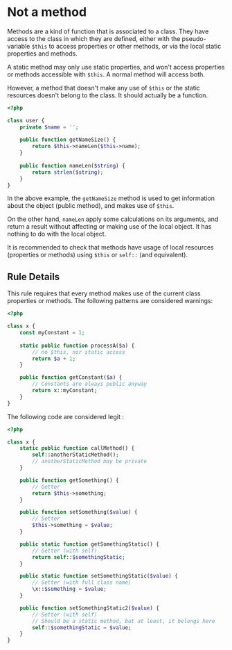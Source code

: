 <!-- Good Practices -->
# Not a method

Methods are a kind of function that is associated to a class. They have access to the class in which they are defined, either with the pseudo-variable `$this` to access properties or other methods, or via the local static properties and methods. 

A static method may only use static properties, and won't access properties or methods accessible with `$this`. A normal method will access both. 

However, a method that doesn't make any use of `$this` or the static resources doesn't belong to the class. It should actually be a function. 

```php
<?php

class user {
	private $name = '';
	
	public function getNameSize() {
		return $this->nameLen($this->name);
	}
	
	public function nameLen($string) {
		return strlen($string);
	}
}

```

In the above example, the `getNameSize` method is used to get information about the object (public method), and makes use of `$this`.

On the other hand, `nameLen` apply some calculations on its arguments, and return a result without affecting or making use of the local object. It has nothing to do with the local object. 

It is recommended to check that methods have usage of local resources (properties or methods) using `$this` or `self::` (and equivalent). 

## Rule Details

This rule requires that every method makes use of the current class properties or methods. The following patterns are considered warnings:

```php
<?php

class x {
	const myConstant = 1;
	
	static public function processA($a) {
		// no $this, nor static access
		return $a + 1;
	}

	public function getConstant($a) {
		// Constants are always public anyway
		return x::myConstant;
	}
}

```

The following code are considered legit : 

```php
<?php

class x {
	static public function callMethod() {
		self::anotherStaticMethod();
		// anotherStaticMethod may be private
	}

	public function getSomething() {
		// Getter
		return $this->something;
	}

	public function setSomething($value) {
		// Setter
		$this->something = $value;
	}

	public static function getSomethingStatic() {
		// Getter (with self)
		return self::$somethingStatic;
	}

	public static function setSomethingStatic($value) {
		// Setter (with full class name)
		\x::$something = $value;
	}

	public function setSomethingStatic2($value) {
		// Setter (with self)
		// Should be a static method, but at least, it belongs here
		self::$somethingStatic = $value;
	}
}

```
